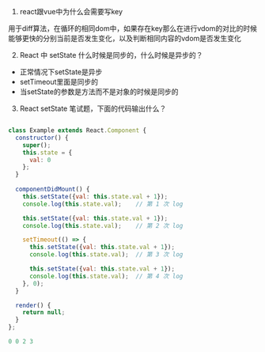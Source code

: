 1. react跟vue中为什么会需要写key

用于diff算法，在循环的相同dom中，如果存在key那么在进行vdom的对比的时候能够更快的分别当前是否发生变化，以及判断相同内容的vdom是否发生变化

2. React 中 setState 什么时候是同步的，什么时候是异步的？

- 正常情况下setState是异步
- setTimeout里面是同步的
- 当setState的参数是方法而不是对象的时候是同步的

3. React setState 笔试题，下面的代码输出什么？

``` javascript

class Example extends React.Component {
  constructor() {
    super();
    this.state = {
      val: 0
    };
  }
  
  componentDidMount() {
    this.setState({val: this.state.val + 1});
    console.log(this.state.val);    // 第 1 次 log

    this.setState({val: this.state.val + 1});
    console.log(this.state.val);    // 第 2 次 log

    setTimeout(() => {
      this.setState({val: this.state.val + 1});
      console.log(this.state.val);  // 第 3 次 log

      this.setState({val: this.state.val + 1});
      console.log(this.state.val);  // 第 4 次 log
    }, 0);
  }

  render() {
    return null;
  }
};

0 0 2 3

```
